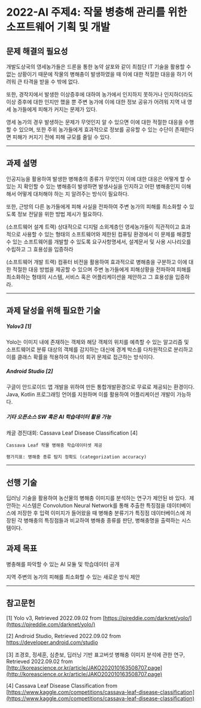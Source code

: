 # 2022-AI 주제4: 작물 병충해 관리를 위한 소프트웨어 기획 및 개발

## 문제 해결의 필요성
개발도상국의 영세농가들은 드론을 통한 농약 살포와 같이 최첨단 IT 기술을 활용할 수 없는 상황이기 때문에 작물의 병해충이 발생하였을 때 이에 대한 적절한 대응을 하기 어려워 큰 타격을 받을 수 밖에 없다.

또한, 경작지에서 발생한 이상증후에 대하여 농가에서 인지하지 못하거나 인지하더라도 이상 증후에 대한 인지만 했을 뿐 주변 농가에 이에 대한 정보 공유가 어려워 지역 내 영세 농가들에게 피해가 커지는 문제가 있다.

영세 농가의 경우 발생하는 문제가 무엇인지 알 수 있으면 이에 대한 적절한 대응을 수행할 수 있으며, 또한 주위 농가들에게 효과적으로 정보를 공유할 수 있는 수단이 존재한다면 피해가 커지기 전에 피해 규모를 줄일 수 있다.

---

## 과제 설명
인공지능을 활용하여 발생한 병해충의 종류가 무엇인지 이에 대한 대응은 어떻게 할 수 있는 지 확인할 수 있는 병해충이 발생하면 발생사실을 인지하고 어떤 병해충인지 이해해서 어떻게 대처해야 하는 지 알려주는 방식이 필요하다.  

또한, 근방의 다른 농가들에게 피해 사실을 전파하여 주변 농가의 피해를 최소화할 수 있도록 정보 전달을 위한 방법 제시가 필요하다.

(소프트웨어 설계 트랙) 상대적으로 디지털 소외계층인 영세농가들이 직관적이고 효과적으로 사용할 수 있는 형태의 소프트웨어와 제한된 컴퓨팅 환경에서 이 문제를 해결할 수 있는 소프트웨어를 개발할 수 있도록 요구사항명세서, 설계문서 및 사용 시나리오를 수립하고 그 효용성을 입증하라

(소프트웨어 개발 트랙) 컴퓨터 비전을 활용하여 효과적으로 병해충을 구분하고 이에 대한 적절한 대응 방법을 제공할 수 있으며 주변 농가들에게 피해상황을 전파하여 피해를 최소화하는 형태의 시스템, 서비스 혹은 어플리케이션을 제안하고 그 효용성을 입증하라.

---

## 과제 달성을 위해 필요한 기술
##### Yolov3 [1]

Yolo는 이미지 내에 존재하는 객체와 해당 객체의 위치를 예측할 수 있는 알고리즘 및 소프트웨어로 분류 대상의 객체를 감지하는 대신에 경계 박스를 다차원적으로 분리하고 이를 클래스 확률을 적용하여 하나의 회귀 문제로 접근하는 방식이다.  

##### Android Studio [2]
구글이 안드로이드 앱 개발을 위하여 만든 통합개발환경으로 무료로 제공되는 환경이다. Java, Kotlin 프로그래밍 언어를 지원하며 이를 활용하여 어플리케이션 개발이 가능하다.

##### 기타 오픈소스 SW 혹은 AI 학습데이터 활용 가능
캐글 경진대회: Cassava Leaf Disease Classification [4]
	
	Cassava Leaf 작물 병해충 학습데이터셋 제공

	평가지표: 병해충 종류 탐지 정확도 (categorization accuracy)

---

## 선행 기술
딥러닝 기술을 활용하여 농산물의 병해충 이미지를 분석하는 연구가 제안된 바 있다.  제안하는 시스템은 Convolution Neural Network를 통해 추출한 특징점을 데이터베이스에 저장한 후 입력 이미지가 들어왔을 때 병해충 분류기가 특징점 데이터베이스에 저장된 각 병해충의 특징점들과 비교하여 병해충 종류를 판단, 병해충명을 출력하는 시스템이다.

## 과제 목표
병충해를 파악할 수 있는 AI 모듈 및 학습데이터 공개

지역 주변의 농가의 피해를 최소화할 수 있는 새로운 방식 제안

---

## 참고문헌
[1] Yolo v3, Retrieved 2022.09.02 from [https://pjreddie.com/darknet/yolo/](https://pjreddie.com/darknet/yolo/)

[2] Android Studio, Retrieved 2022.09.02 from https://developer.android.com/studio

[3] 조경호, 정세훈, 심춘보, 딥러닝 기반 표고버섯 병해충 이미지 분석에 관한 연구, Retrieved 2022.09.02 from [http://koreascience.or.kr/article/JAKO202010163508707.page](http://koreascience.or.kr/article/JAKO202010163508707.page)

[4] Cassava Leaf Disease Classification from [https://www.kaggle.com/competitions/cassava-leaf-disease-classification](https://www.kaggle.com/competitions/cassava-leaf-disease-classification)
